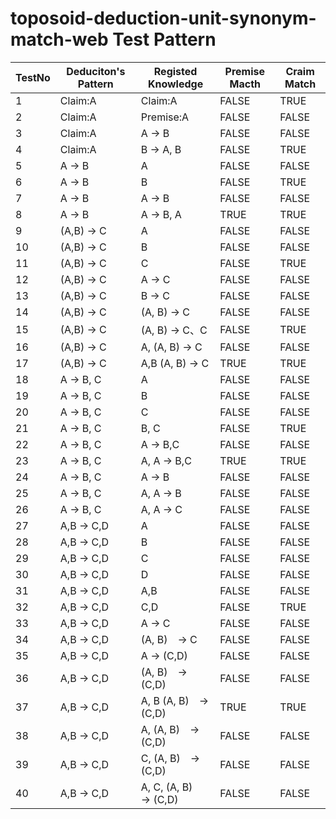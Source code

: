# toposoid-deduction-unit-synonym-match-web Test Pattern

| TestNo | Deduciton's Pattern | Registed Knowledge | Premise Macth | Craim Match |
| - | - | - | - | - |
|1 | Claim:A | Claim:A | FALSE | TRUE |
|2 | Claim:A | Premise:A | FALSE | FALSE |
|3 | Claim:A | A → B | FALSE | FALSE |
|4 | Claim:A | B → A,   B | FALSE | TRUE |
|5 | A → B | A | FALSE | FALSE |
|6 | A → B | B | FALSE | TRUE |
|7 | A → B | A → B | FALSE | FALSE |
|8 | A → B | A → B,   A | TRUE | TRUE |
|9 | (A,B) → C | A | FALSE | FALSE |
|10 | (A,B) → C | B | FALSE | FALSE |
|11 | (A,B) → C | C | FALSE | TRUE |
|12 | (A,B) → C | A → C | FALSE | FALSE |
|13 | (A,B) → C | B → C | FALSE | FALSE |
|14 | (A,B) → C | (A, B) → C | FALSE | FALSE |
|15 | (A,B) → C | (A, B) → C、C | FALSE | TRUE |
|16 | (A,B) → C | A, (A, B) → C | FALSE | FALSE |
|17 | (A,B) → C | A,B  (A, B) → C | TRUE | TRUE |
|18 | A → B, C | A | FALSE | FALSE |
|19 | A → B, C | B | FALSE | FALSE |
|20 | A → B, C | C | FALSE | FALSE |
|21 | A → B, C | B, C | FALSE | TRUE |
|22 | A → B, C | A → B,C | FALSE | FALSE |
|23 | A → B, C | A, A → B,C | TRUE | TRUE |
|24 | A → B, C | A → B | FALSE | FALSE |
|25 | A → B, C | A, A → B | FALSE | FALSE |
|26 | A → B, C | A, A → C | FALSE | FALSE |
|27 | A,B → C,D | A | FALSE | FALSE |
|28 | A,B → C,D | B | FALSE | FALSE |
|29 | A,B → C,D | C | FALSE | FALSE |
|30 | A,B → C,D | D | FALSE | FALSE |
|31 | A,B → C,D | A,B | FALSE | FALSE |
|32 | A,B → C,D | C,D | FALSE | TRUE |
|33 | A,B → C,D | A → C | FALSE | FALSE |
|34 | A,B → C,D | (A, B)　→ C | FALSE | FALSE |
|35 | A,B → C,D | A → (C,D) | FALSE | FALSE |
|36 | A,B → C,D | (A, B)　→ (C,D) | FALSE | FALSE |
|37 | A,B → C,D | A, B (A, B)　→ (C,D) | TRUE | TRUE |
|38 | A,B → C,D | A,  (A, B)　→ (C,D) | FALSE | FALSE |
|39 | A,B → C,D | C,  (A, B)　→ (C,D) | FALSE | FALSE |
|40 | A,B → C,D | A, C,  (A, B)　→ (C,D) | FALSE | FALSE |